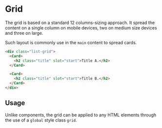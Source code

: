 # Grid

The grid is based on a standard 12 columns-sizing approach. It spread the content on a single column on mobile devices, two on medium size devices and three on large.

Such layout is commonly use in the `main` content to spread cards.

```html
<div class="list-grid">
  <Card>
    <h2 class="title" slot="start">Title A.</h2>
  </Card>

  <Card>
    <h2 class="title" slot="start">Title B.</h2>
  </Card>
</div>
```

## Usage

Unlike components, the grid can be applied to any HTML elements through the use of a `global` style class `grid`.
